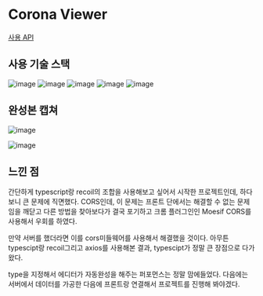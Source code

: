 # Corona Viewer

[사용 API](https://api.corona-19.kr/)

## 사용 기술 스택

![image](https://img.shields.io/badge/-React-blue)
![image](https://img.shields.io/badge/-Sass-red)
![image](https://img.shields.io/badge/-recoil-brightgreen)
![image](https://img.shields.io/badge/-axios-lightgrey)
![image](https://img.shields.io/badge/-typescript-blue)

## 완성본 캡쳐

![image](https://user-images.githubusercontent.com/48292190/107874416-f8357900-6efc-11eb-8c5a-8b0adeb3ae19.png)

![image](https://user-images.githubusercontent.com/48292190/107874438-2024dc80-6efd-11eb-8dd4-dbe62c8c0e47.png)

## 느낀 점

간단하게 typescript랑 recoil의 조합을 사용해보고 싶어서 시작한 프로젝트인데, 하다보니 큰 문제에 직면했다. CORS인데, 이 문제는 프론트 단에서는 해결할 수 없는 문제임을 깨닫고 다른 방법을 찾아보다가 결국 포기하고 크롬 플러그인인 Moesif CORS를 사용해서 우회를 하였다.

만약 서버를 했더라면 이를 cors미들웨어를 사용해서 해결했을 것이다.
아무튼 typescipt랑 recoil그리고 axios를 사용해본 결과,
typescipt가 정말 큰 장점으로 다가왔다.

type을 지정해서 에디터가 자동완성을 해주는 퍼포먼스는 정말 맘에들었다.
다음에는 서버에서 데이터를 가공한 다음에 프론트랑 연결해서 프로젝트를 진행해 봐야겠다.
